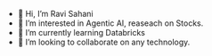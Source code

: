 - 👋 Hi, I’m Ravi Sahani
- 👀 I’m interested in Agentic AI, reaseach on Stocks.
- 🌱 I’m currently learning Databricks
- 💞️ I’m looking to collaborate on any technology.
  

<!---
rsahani7405/rsahani7405 is a ✨ special ✨ repository because its `README.md` (this file) appears on your GitHub profile.
You can click the Preview link to take a look at your changes.
--->
